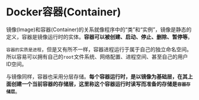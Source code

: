 # Docker容器(Container)
镜像(Image)和容器(Container)的关系就像程序中的“类”和“实例”，镜像是静态的定义，容器是镜像运行时的实体。**容器可以被创建、启动、停止、删除、暂停等**。

`容器的实质是进程`，但是又有所不一样，容器进程运行于属于自己的独立命名空间。所以容易可以拥有自己的`root`文件系统、网络配置、进程空间、甚至自己的用户ID空间。

与镜像同样，容器也采用分层存储。**每个容器运行时，是以镜像为基础层，在其上面创建一个当前容器的存储层，这里称这个容器运行时读写而准备的存储是`容器存储层`**。

